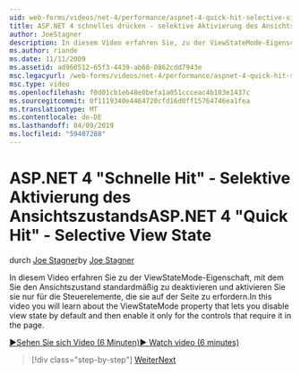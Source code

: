 ```yaml
---
uid: web-forms/videos/net-4/performance/aspnet-4-quick-hit-selective-view-state
title: ASP.NET 4 schnelles drücken - selektive Aktivierung des Ansichtszustands
author: JoeStagner
description: In diesem Video erfahren Sie, zu der ViewStateMode-Eigenschaft, mit dem Sie den Ansichtszustand standardmäßig zu deaktivieren und aktivieren Sie sie nur für die Steuerelemente, Requi...
ms.author: riande
ms.date: 11/11/2009
ms.assetid: ad960512-65f3-4439-ab68-0862cdd7943e
msc.legacyurl: /web-forms/videos/net-4/performance/aspnet-4-quick-hit-selective-view-state
msc.type: video
ms.openlocfilehash: f0d01cb1eb48e0befa1a051ccceac4b103e1437c
ms.sourcegitcommit: 0f1119340e4464720cfd16d0ff15764746ea1fea
ms.translationtype: MT
ms.contentlocale: de-DE
ms.lasthandoff: 04/09/2019
ms.locfileid: "59407288"
---
```

# <a name="aspnet-4-quick-hit---selective-view-state"></a><span data-ttu-id="83428-103">ASP.NET 4 "Schnelle Hit" - Selektive Aktivierung des Ansichtszustands</span><span class="sxs-lookup"><span data-stu-id="83428-103">ASP.NET 4 "Quick Hit" - Selective View State</span></span>

<span data-ttu-id="83428-104">durch [Joe Stagner](https://github.com/JoeStagner)</span><span class="sxs-lookup"><span data-stu-id="83428-104">by [Joe Stagner](https://github.com/JoeStagner)</span></span>

<span data-ttu-id="83428-105">In diesem Video erfahren Sie zu der ViewStateMode-Eigenschaft, mit dem Sie den Ansichtszustand standardmäßig zu deaktivieren und aktivieren Sie sie nur für die Steuerelemente, die sie auf der Seite zu erfordern.</span><span class="sxs-lookup"><span data-stu-id="83428-105">In this video you will learn about the ViewStateMode property that lets you disable view state by default and then enable it only for the controls that require it in the page.</span></span>

[<span data-ttu-id="83428-106">&#9654;Sehen Sie sich Video (6 Minuten)</span><span class="sxs-lookup"><span data-stu-id="83428-106">&#9654; Watch video (6 minutes)</span></span>](https://channel9.msdn.com/Blogs/ASP-NET-Site-Videos/aspnet-4-quick-hit-selective-view-state)

> [!div class="step-by-step"]
> [<span data-ttu-id="83428-107">Weiter</span><span class="sxs-lookup"><span data-stu-id="83428-107">Next</span></span>](aspnet-4-quick-hit-easy-state-compression.md)
